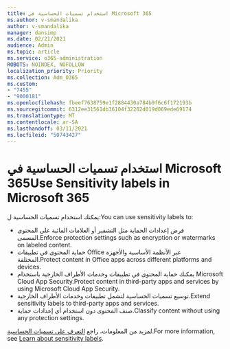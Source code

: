 ```yaml
---
title: استخدام تسميات الحساسية في Microsoft 365
ms.author: v-smandalika
author: v-smandalika
manager: dansimp
ms.date: 02/21/2021
audience: Admin
ms.topic: article
ms.service: o365-administration
ROBOTS: NOINDEX, NOFOLLOW
localization_priority: Priority
ms.collection: Adm_O365
ms.custom:
- "7455"
- "9000181"
ms.openlocfilehash: fbeef7638759e1f2884430a784b9f6c6f172193b
ms.sourcegitcommit: 6312ee31561db36104f32282d019d069ede69174
ms.translationtype: MT
ms.contentlocale: ar-SA
ms.lasthandoff: 03/11/2021
ms.locfileid: "50743427"
---
```

# <a name="use-sensitivity-labels-in-microsoft-365"></a><span data-ttu-id="e0e3f-102">استخدام تسميات الحساسية في Microsoft 365</span><span class="sxs-lookup"><span data-stu-id="e0e3f-102">Use Sensitivity labels in Microsoft 365</span></span>

<span data-ttu-id="e0e3f-103">يمكنك استخدام تسميات الحساسية ل:</span><span class="sxs-lookup"><span data-stu-id="e0e3f-103">You can use sensitivity labels to:</span></span>
- <span data-ttu-id="e0e3f-104">فرض إعدادات الحماية مثل التشفير أو العلامات المائية على المحتوى المسمى.</span><span class="sxs-lookup"><span data-stu-id="e0e3f-104">Enforce protection settings such as encryption or watermarks on labeled content.</span></span>
- <span data-ttu-id="e0e3f-105">حماية المحتوى في تطبيقات Office عبر الأنظمة الأساسية والأجهزة المختلفة.</span><span class="sxs-lookup"><span data-stu-id="e0e3f-105">Protect content in Office apps across different platforms and devices.</span></span>
- <span data-ttu-id="e0e3f-106">يمكنك حماية المحتوى في تطبيقات وخدمات الأطراف الخارجية باستخدام Microsoft Cloud App Security.</span><span class="sxs-lookup"><span data-stu-id="e0e3f-106">Protect content in third-party apps and services by using Microsoft Cloud App Security.</span></span>
- <span data-ttu-id="e0e3f-107">توسيع تسميات الحساسية لتشمل تطبيقات وخدمات الأطراف الخارجية.</span><span class="sxs-lookup"><span data-stu-id="e0e3f-107">Extend sensitivity labels to third-party apps and services.</span></span>
- <span data-ttu-id="e0e3f-108">صنف المحتوى دون استخدام أي إعدادات حماية.</span><span class="sxs-lookup"><span data-stu-id="e0e3f-108">Classify content without using any protection settings.</span></span>

<span data-ttu-id="e0e3f-109">لمزيد من المعلومات، راجع [التعرف على تسميات الحساسية](https://docs.microsoft.com/microsoft-365/compliance/sensitivity-labels).</span><span class="sxs-lookup"><span data-stu-id="e0e3f-109">For more information, see [Learn about sensitivity labels](https://docs.microsoft.com/microsoft-365/compliance/sensitivity-labels).</span></span>